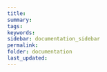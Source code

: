 ```yaml
---
title:
summary:
tags:
keywords:
sidebar: documentation_sidebar
permalink:
folder: documentation
last_updated:
---
```


